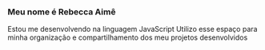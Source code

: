 ### Meu nome é Rebecca Aimê
Estou me desenvolvendo na linguagem JavaScript
Utilizo esse espaço para minha organização e compartilhamento dos meu projetos desenvolvidos

<!--
**Re30000109/Re30000109** is a ✨ _special_ ✨ repository because its `README.md` (this file) appears on your GitHub profile.

Here are some ideas to get you started:


